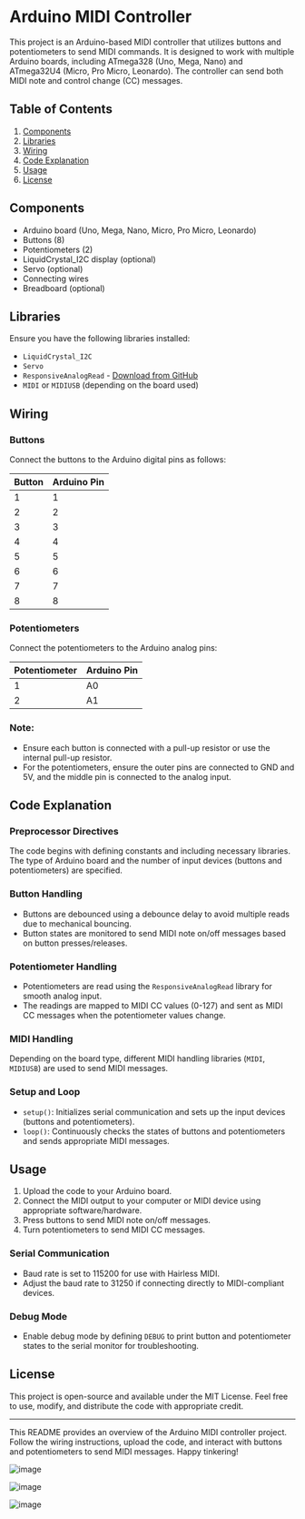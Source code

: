 # Arduino MIDI Controller

This project is an Arduino-based MIDI controller that utilizes buttons and potentiometers to send MIDI commands. It is designed to work with multiple Arduino boards, including ATmega328 (Uno, Mega, Nano) and ATmega32U4 (Micro, Pro Micro, Leonardo). The controller can send both MIDI note and control change (CC) messages.

## Table of Contents

1. [Components](#components)
2. [Libraries](#libraries)
3. [Wiring](#wiring)
4. [Code Explanation](#code-explanation)
5. [Usage](#usage)
6. [License](#license)

## Components

- Arduino board (Uno, Mega, Nano, Micro, Pro Micro, Leonardo)
- Buttons (8)
- Potentiometers (2)
- LiquidCrystal_I2C display (optional)
- Servo (optional)
- Connecting wires
- Breadboard (optional)

## Libraries

Ensure you have the following libraries installed:

- `LiquidCrystal_I2C`
- `Servo`
- `ResponsiveAnalogRead` - [Download from GitHub](https://github.com/dxinteractive/ResponsiveAnalogRead)
- `MIDI` or `MIDIUSB` (depending on the board used)

## Wiring

### Buttons

Connect the buttons to the Arduino digital pins as follows:

| Button | Arduino Pin |
|--------|--------------|
| 1      | 1            |
| 2      | 2            |
| 3      | 3            |
| 4      | 4            |
| 5      | 5            |
| 6      | 6            |
| 7      | 7            |
| 8      | 8            |

### Potentiometers

Connect the potentiometers to the Arduino analog pins:

| Potentiometer | Arduino Pin |
|---------------|--------------|
| 1             | A0           |
| 2             | A1           |

### Note:

- Ensure each button is connected with a pull-up resistor or use the internal pull-up resistor.
- For the potentiometers, ensure the outer pins are connected to GND and 5V, and the middle pin is connected to the analog input.

## Code Explanation

### Preprocessor Directives

The code begins with defining constants and including necessary libraries. The type of Arduino board and the number of input devices (buttons and potentiometers) are specified.

### Button Handling

- Buttons are debounced using a debounce delay to avoid multiple reads due to mechanical bouncing.
- Button states are monitored to send MIDI note on/off messages based on button presses/releases.

### Potentiometer Handling

- Potentiometers are read using the `ResponsiveAnalogRead` library for smooth analog input.
- The readings are mapped to MIDI CC values (0-127) and sent as MIDI CC messages when the potentiometer values change.

### MIDI Handling

Depending on the board type, different MIDI handling libraries (`MIDI`, `MIDIUSB`) are used to send MIDI messages.

### Setup and Loop

- `setup()`: Initializes serial communication and sets up the input devices (buttons and potentiometers).
- `loop()`: Continuously checks the states of buttons and potentiometers and sends appropriate MIDI messages.

## Usage

1. Upload the code to your Arduino board.
2. Connect the MIDI output to your computer or MIDI device using appropriate software/hardware.
3. Press buttons to send MIDI note on/off messages.
4. Turn potentiometers to send MIDI CC messages.

### Serial Communication

- Baud rate is set to 115200 for use with Hairless MIDI.
- Adjust the baud rate to 31250 if connecting directly to MIDI-compliant devices.

### Debug Mode

- Enable debug mode by defining `DEBUG` to print button and potentiometer states to the serial monitor for troubleshooting.

## License

This project is open-source and available under the MIT License. Feel free to use, modify, and distribute the code with appropriate credit.

---

This README provides an overview of the Arduino MIDI controller project. Follow the wiring instructions, upload the code, and interact with buttons and potentiometers to send MIDI messages. Happy tinkering!

![image](https://github.com/DDANCING/ArduinoMidiController/assets/100043354/2f1c5ff5-10d7-4071-a213-6714312dabab)

![image](https://github.com/DDANCING/ArduinoMidiController/assets/100043354/a08c6a65-857d-4c94-bf10-af40af859288)

![image](https://github.com/DDANCING/ArduinoMidiController/assets/100043354/bff431a8-1135-45bf-b645-f883a1f104d7)


